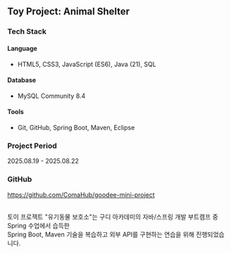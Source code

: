 ## Toy Project: Animal Shelter

### Tech Stack
#### Language
- HTML5, CSS3, JavaScript (ES6), Java (21), SQL

#### Database
- MySQL Community 8.4

#### Tools
- Git, GitHub, Spring Boot, Maven, Eclipse

### Project Period
2025.08.19 - 2025.08.22

### GitHub
https://github.com/ComaHub/goodee-mini-project

<br>
토이 프로젝트 "유기동물 보호소"는 구디 아카데미의 자바/스프링 개발 부트캠프 중 Spring 수업에서 습득한<br>
Spring Boot, Maven 기술을 복습하고 외부 API를 구현하는 연습을 위해 진행되었습니다.<br>
